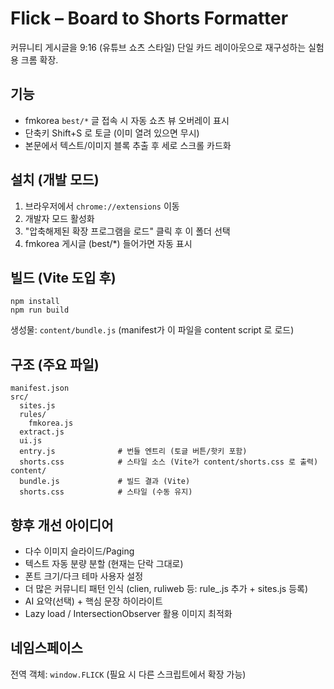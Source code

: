 # Flick – Board to Shorts Formatter

커뮤니티 게시글을 9:16 (유튜브 쇼츠 스타일) 단일 카드 레이아웃으로 재구성하는 실험용 크롬 확장.

## 기능
- fmkorea `best/*` 글 접속 시 자동 쇼츠 뷰 오버레이 표시
- 단축키 Shift+S 로 토글 (이미 열려 있으면 무시)
- 본문에서 텍스트/이미지 블록 추출 후 세로 스크롤 카드화

## 설치 (개발 모드)
1. 브라우저에서 `chrome://extensions` 이동
2. 개발자 모드 활성화
3. "압축해제된 확장 프로그램을 로드" 클릭 후 이 폴더 선택
4. fmkorea 게시글 (best/*) 들어가면 자동 표시

## 빌드 (Vite 도입 후)
```
npm install
npm run build
```
생성물: `content/bundle.js` (manifest가 이 파일을 content script 로 로드)

## 구조 (주요 파일)
```
manifest.json
src/
  sites.js
  rules/
    fmkorea.js
  extract.js
  ui.js
  entry.js              # 번들 엔트리 (토글 버튼/핫키 포함)
  shorts.css            # 스타일 소스 (Vite가 content/shorts.css 로 출력)
content/
  bundle.js             # 빌드 결과 (Vite)
  shorts.css            # 스타일 (수동 유지)
```

## 향후 개선 아이디어
- 다수 이미지 슬라이드/Paging
- 텍스트 자동 분량 분할 (현재는 단락 그대로)
- 폰트 크기/다크 테마 사용자 설정
- 더 많은 커뮤니티 패턴 인식 (clien, ruliweb 등: rule_<site>.js 추가 + sites.js 등록)
- AI 요약(선택) + 핵심 문장 하이라이트
- Lazy load / IntersectionObserver 활용 이미지 최적화

## 네임스페이스
전역 객체: `window.FLICK` (필요 시 다른 스크립트에서 확장 가능)
